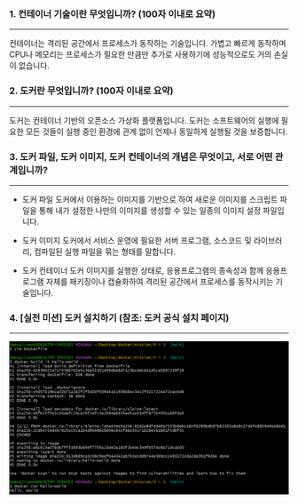 ### 1. 컨테이너 기술이란 무엇입니까? (100자 이내로 요약)
---
컨테이너는 격리된 공간에서 프로세스가 동작하는 기술입니다. 가볍고 빠르게 동작하며 CPU나 메모리는 프로세스가 필요한 만큼만 추가로 사용하기에 성능적으로도 거의 손실이 없습니다.

### 2. 도커란 무엇입니까? (100자 이내로 요약)
---
도커는 컨테이너 기반의 오픈소스 가상화 플랫폼입니다. 도커는 소프트웨어의 실행에 필요한 모든 것들이 실행 중인 환경에 관계 없이 언제나 동일하게 실행될 것을 보증합니다.

### 3. 도커 파일, 도커 이미지, 도커 컨테이너의 개념은 무엇이고, 서로 어떤 관계입니까?
---
- 도커 파일
	도커에서 이용하는 이미지를 기반으로 하여 새로운 이미지를 스크립트 파일을 통해 내가 설정한 나만의 이미지를 생성할 수 있는 일종의 이미지 설정 파일입니다.

- 도커 이미지
	도커에서 서비스 운영에 필요한 서버 프로그램, 소스코드 및 라이브러리, 컴파일된 실행 파일을 묶는 형태를 말합니다.

- 도커 컨테이너
	도커 이미지를 실행한 상태로, 응용프로그램의 종속성과 함께 응용프로그램 자체를 패키징이나 캡슐화하여 격리된 공간에서 프로세스를 동작시키는 기술입니다.


### 4. [실전 미션] 도커 설치하기 (참조: 도커 공식 설치 페이지)
---
![](./docker.png)